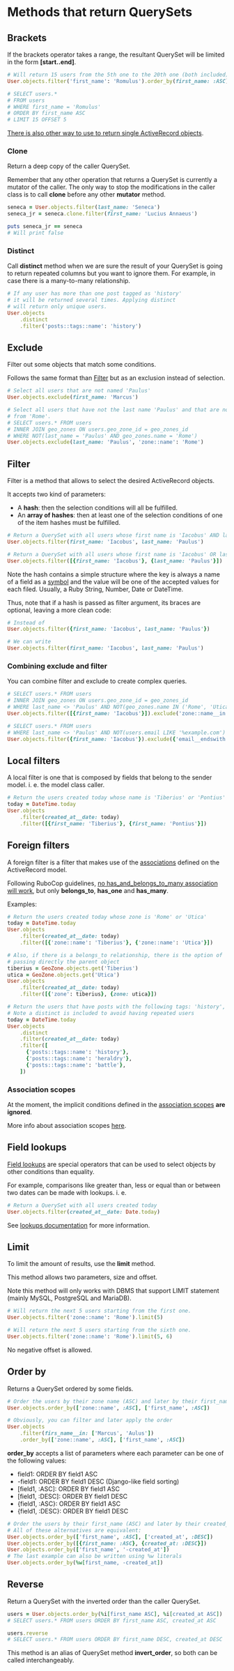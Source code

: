# Methods that return QuerySets

## Brackets

If the brackets operator takes a range, the resultant QuerySet will be limited
in the form **[start..end]**.

```ruby
# Will return 15 users from the 5th one to the 20th one (both included).
User.objects.filter('first_name': 'Romulus').order_by(first_name: :ASC)[5..20]

# SELECT users.*
# FROM users
# WHERE first_name = 'Romulus'
# ORDER BY first_name ASC
# LIMIT 15 OFFSET 5
```

[There is also other way to use to return single ActiveRecord objects](/doc/api/queryset/dont_return_queryset.md#brackets).

### Clone

Return a deep copy of the caller QuerySet. 

Remember that any other operation that returns a QuerySet is currently a mutator
of the caller. The only way to stop the modifications in the caller class
is to call **clone** before any other **mutator** method.

```ruby
seneca = User.objects.filter(last_name: 'Seneca')
seneca_jr = seneca.clone.filter(first_name: 'Lucius Annaeus')

puts seneca_jr == seneca
# Will print false
```

### Distinct

Call **distinct** method when we are sure the result of your QuerySet
is going to return repeated columns but you want to ignore them.
For example, in case there is a many-to-many relationship.

```ruby
# If any user has more than one post tagged as 'history'
# it will be returned several times. Applying distinct
# will return only unique users.
User.objects
    .distinct
    .filter('posts::tags::name': 'history')
``` 

## Exclude

Filter out some objects that match some conditions.

Follows the same format than [Filter](#filter) but as an exclusion instead of
selection.

```ruby
# Select all users that are not named 'Paulus'
User.objects.exclude(first_name: 'Marcus')
```

```ruby
# Select all users that have not the last name 'Paulus' and that are not
# from 'Rome'.
# SELECT users.* FROM users
# INNER JOIN geo_zones ON users.geo_zone_id = geo_zones_id 
# WHERE NOT(last_name = 'Paulus' AND geo_zones.name = 'Rome')
User.objects.exclude(last_name: 'Paulus', 'zone::name': 'Rome')
```

## Filter

Filter is a method that allows to select the desired ActiveRecord objects.

It accepts two kind of parameters:

- A **hash**: then the selection conditions will all be fulfilled.
- An **array of hashes**: then at least one of the selection conditions of one of the item hashes must be fulfilled.

```ruby
# Return a QuerySet with all users whose first name is 'Iacobus' AND last name is 'Paulus'
User.objects.filter(first_name: 'Iacobus', last_name: 'Paulus')

# Return a QuerySet with all users whose first name is 'Iacobus' OR last name is 'Paulus'
User.objects.filter([{first_name: 'Iacobus'}, {last_name: 'Paulus'}])
```

Note the hash contains a simple structure where the key is always a name of a field
as a [symbol](https://ruby-doc.org/core/Symbol.html) and the value will be one
of the accepted values for each filed. Usually, a Ruby String, Number, Date or DateTime.

Thus, note that if a hash is passed as filter argument, its braces
are optional, leaving a more clean code:

```ruby
# Instead of
User.objects.filter({first_name: 'Iacobus', last_name: 'Paulus'})

# We can write
User.objects.filter(first_name: 'Iacobus', last_name: 'Paulus') 
```

### Combining exclude and filter

You can combine filter and exclude to create complex queries.

```ruby
# SELECT users.* FROM users
# INNER JOIN geo_zones ON users.geo_zone_id = geo_zones_id 
# WHERE last_name <> 'Paulus' AND NOT(geo_zones.name IN ('Rome', 'Utica'))
User.objects.filter([{first_name: 'Iacobus'}]).exclude('zone::name__in': ['Rome', 'Utica'])
```

```ruby
# SELECT users.* FROM users
# WHERE last_name <> 'Paulus' AND NOT(users.email LIKE '%example.com')
User.objects.filter({first_name: 'Iacobus'}).exclude({'email__endswith': 'example.com'})
```

## Local filters

A local filter is one that is composed by fields that belong to the
sender model. i. e. the model class caller.

```ruby
# Return the users created today whose name is 'Tiberius' or 'Pontius'
today = DateTime.today
User.objects
    .filter(created_at__date: today)
    .filter([{first_name: 'Tiberius'}, {first_name: 'Pontius'}])
```

## Foreign filters

A foreign filter is a filter that makes use of the [associations](http://guides.rubyonrails.org/association_basics.html)
defined on the ActiveRecord model.

Following RuboCop guidelines, [no has_and_belongs_to_many association
will work](https://www.rubydoc.info/gems/rubocop/RuboCop/Cop/Rails/HasAndBelongsToMany),
but only **belongs_to**, **has_one** and **has_many**.

Examples:

```ruby
# Return the users created today whose zone is 'Rome' or 'Utica'
today = DateTime.today
User.objects
    .filter(created_at__date: today)
    .filter([{'zone::name': 'Tiberius'}, {'zone::name': 'Utica'}])

# Also, if there is a belongs_to relationship, there is the option of
# passing directly the parent object 
tiberius = GeoZone.objects.get('Tiberius')
utica = GeoZone.objects.get('Utica')
User.objects
    .filter(created_at__date: today)
    .filter([{'zone': tiberius}, {zone: utica}])
```

```ruby
# Return the users that have posts with the following tags: 'history', 'heraldry', 'battle'
# Note a distinct is included to avoid having repeated users
today = DateTime.today
User.objects
    .distinct
    .filter(created_at__date: today)
    .filter([
      {'posts::tags::name': 'history'},
      {'posts::tags::name': 'heraldry'},
      {'posts::tags::name': 'battle'},
    ])
```

### Association scopes

At the moment, the implicit conditions defined in the
[association scopes](http://guides.rubyonrails.org/active_record_querying.html#scopes) **are ignored**.

More info about association scopes [here](https://ducktypelabs.com/using-scope-with-associations/).

## Field lookups

[Field lookups](https://docs.djangoproject.com/en/2.0/ref/models/querysets/#field-lookups) are special operators that can be used to select objects by other conditions
than equality.

For example, comparisons like greater than, less or equal than or between two dates
can be made with lookups. i. e.

```ruby
# Return a QuerySet with all users created today
User.objects.filter(created_at__date: Date.today)
```

See [lookups documentation](/doc/api/queryset/lookups.md) for more information. 

## Limit

To limit the amount of results, use the **limit** method.

This method allows two parameters, size and offset.

Note this method will only works with DBMS that support LIMIT statement
(mainly MySQL, PostgreSQL and MariaDB). 

```ruby
# Will return the next 5 users starting from the first one.
User.objects.filter('zone::name': 'Rome').limit(5)

# Will return the next 5 users starting from the sixth one.
User.objects.filter('zone::name': 'Rome').limit(5, 6)
```

No negative offset is allowed.

## Order by

Returns a QuerySet ordered by some fields.

```ruby
# Order the users by their zone name (ASC) and later by their first_name (ASC)
User.objects.order_by(['zone::name', :ASC], ['first_name', :ASC])

# Obviously, you can filter and later apply the order 
User.objects
    .filter(firs_name__in: ['Marcus', 'Aulus'])
    .order_by(['zone::name', :ASC], ['first_name', :ASC])

```

**order_by** accepts a list of parameters where each parameter
can be one of the following values:

- field1: ORDER BY field1 ASC
- -field1: ORDER BY field1 DESC (Django-like field sorting)
- [field1, :ASC]: ORDER BY field1 ASC
- [field1, :DESC]: ORDER BY field1 DESC
- {field1, :ASC}: ORDER BY field1 ASC
- {field1, :DESC}: ORDER BY field1 DESC


```ruby
# Order the users by their first_name (ASC) and later by their created_at field (DESC)
# All of these alternatives are equivalent:
User.objects.order_by(['first_name', :ASC], ['created_at', :DESC])
User.objects.order_by([{first_name: :ASC}, {created_at: :DESC}])
User.objects.order_by(['first_name', '-created_at'])
# The last example can also be written using %w literals
User.objects.order_by(%w[first_name, -created_at])
```

## Reverse

Return a QuerySet with the inverted order than the caller QuerySet.

```ruby
users = User.objects.order_by(%i[first_name ASC], %i[created_at ASC])
# SELECT users.* FROM users ORDER BY first_name ASC, created_at ASC

users.reverse
# SELECT users.* FROM users ORDER BY first_name DESC, created_at DESC
```

This method is an alias of QuerySet method **invert_order**,
so both can be called interchangeably.